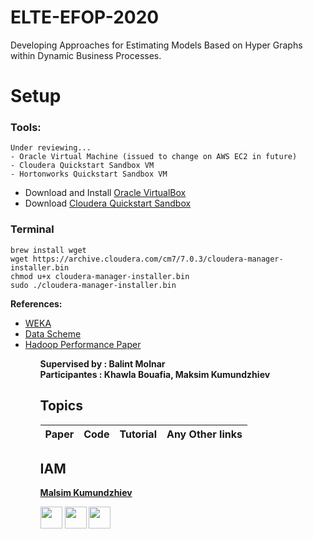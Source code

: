 # ELTE-EFOP-2020
Developing Approaches for Estimating Models Based on Hyper Graphs within Dynamic Business Processes.

# Setup 
### Tools:
```
Under reviewing...
- Oracle Virtual Machine (issued to change on AWS EC2 in future)
- Cloudera Quickstart Sandbox VM
- Hortonworks Quickstart Sandbox VM
```

- Download and Install [Oracle VirtualBox](https://download.virtualbox.org/virtualbox/6.1.4/VirtualBox-6.1.4-136177-OSX.dmg)
- Download [Cloudera Quickstart Sandbox]()

### Terminal
```brew install wget```<br>
```wget https://archive.cloudera.com/cm7/7.0.3/cloudera-manager-installer.bin```<br>
```chmod u+x cloudera-manager-installer.bin```<br>
```sudo ./cloudera-manager-installer.bin```<br>


<b>References:</b><br>
<ul>
<li><a href="https://machinelearningmastery.com/estimate-performance-machine-learning-algorithms-weka/">WEKA</a></li>
  <li><a href="https://drive.google.com/file/d/1Bo1c6BJNfdim81CWp7VbqLNkP3RAawGk/view?ts=5e55708d">Data Scheme</a></li>
  <li><a href="https://www.researchgate.net/publication/273462758_Hadoop_Performance_Modeling_for_Job_Estimation_and_Resource_Provisioning">Hadoop Performance Paper</a></li>
<ul>


<b>Supervised by : Balint Molnar</b><br>
<b>Participantes : Khawla Bouafia, Maksim Kumundzhiev</b>


## Topics
|Paper|Code|Tutorial|Any Other links|
|-----|----|--------|---------------|


## IAM

**[Malsim Kumundzhiev](https://github.com/KumundzhievMaxim)**

[<img src="http://i.imgur.com/0o48UoR.png" width="35">](https://github.com/KumundzhievMaxim)             [<img src="https://i.imgur.com/0IdggSZ.png" width="35">](https://www.linkedin.com/in/maksim-kumundzhiev/)             [<img src="https://loading.io/s/icon/vzeour.svg" width="35">](https://www.kaggle.com/maximkumundzhiev)               
